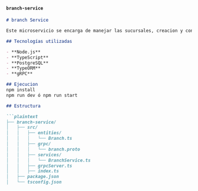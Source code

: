 #### **`branch-service`**

```markdown
# branch Service

Este microservicio se encarga de manejar las sucursales, creacion y consulta

## Tecnologías utilizadas

- **Node.js**
- **TypeScript**
- **PostgreSQL**
- **TypeORM**
- **gRPC**

## Ejecucion
npm install
npm run dev ó npm run start

## Estructura

```plaintext
├── branch-service/
│   ├── src/
│   │   ├── entities/
│   │   │   └── Branch.ts
│   │   ├── grpc/
│   │   │   └── branch.proto
│   │   ├── services/
│   │   │   └── BranchService.ts
│   │   ├── grpcServer.ts
│   │   ├── index.ts
│   ├── package.json
│   └── tsconfig.json